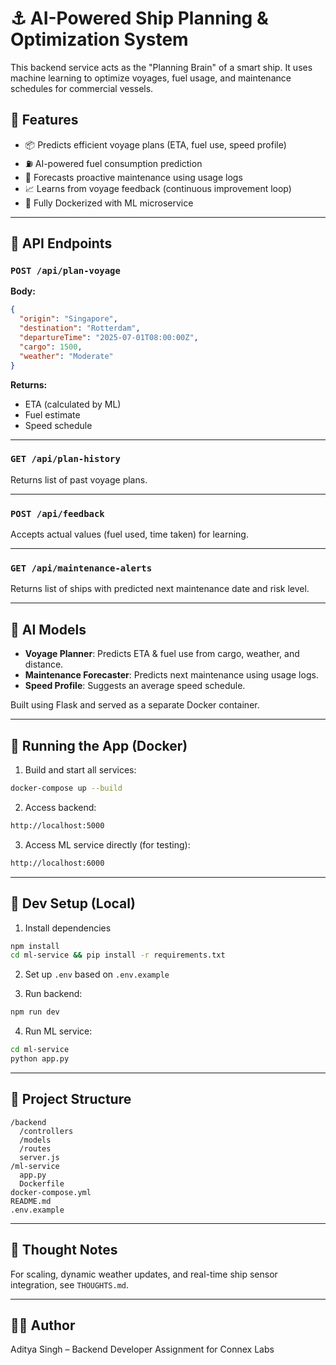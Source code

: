 # ⚓️ AI-Powered Ship Planning & Optimization System

This backend service acts as the "Planning Brain" of a smart ship. It uses machine learning to optimize voyages, fuel usage, and maintenance schedules for commercial vessels.

## 🧠 Features

- 📦 Predicts efficient voyage plans (ETA, fuel use, speed profile)
- ⛽ AI-powered fuel consumption prediction
- 🔧 Forecasts proactive maintenance using usage logs
- 📈 Learns from voyage feedback (continuous improvement loop)
- 🐳 Fully Dockerized with ML microservice

---

## 🧪 API Endpoints

### `POST /api/plan-voyage`
**Body:**
```json
{
  "origin": "Singapore",
  "destination": "Rotterdam",
  "departureTime": "2025-07-01T08:00:00Z",
  "cargo": 1500,
  "weather": "Moderate"
}
```

**Returns:**
- ETA (calculated by ML)
- Fuel estimate
- Speed schedule

---

### `GET /api/plan-history`
Returns list of past voyage plans.

---

### `POST /api/feedback`
Accepts actual values (fuel used, time taken) for learning.

---

### `GET /api/maintenance-alerts`
Returns list of ships with predicted next maintenance date and risk level.

---

## 🧠 AI Models

- **Voyage Planner**: Predicts ETA & fuel use from cargo, weather, and distance.
- **Maintenance Forecaster**: Predicts next maintenance using usage logs.
- **Speed Profile**: Suggests an average speed schedule.

Built using Flask and served as a separate Docker container.

---

## 🐳 Running the App (Docker)

1. Build and start all services:
```bash
docker-compose up --build
```

2. Access backend:
```bash
http://localhost:5000
```

3. Access ML service directly (for testing):
```bash
http://localhost:6000
```

---

## 🧰 Dev Setup (Local)

1. Install dependencies
```bash
npm install
cd ml-service && pip install -r requirements.txt
```

2. Set up `.env` based on `.env.example`

3. Run backend:
```bash
npm run dev
```

4. Run ML service:
```bash
cd ml-service
python app.py
```

---

## 📂 Project Structure

```
/backend
  /controllers
  /models
  /routes
  server.js
/ml-service
  app.py
  Dockerfile
docker-compose.yml
README.md
.env.example
```

---

## 🧠 Thought Notes

For scaling, dynamic weather updates, and real-time ship sensor integration, see `THOUGHTS.md`.

---

## 👨‍💻 Author

Aditya Singh – Backend Developer Assignment for Connex Labs